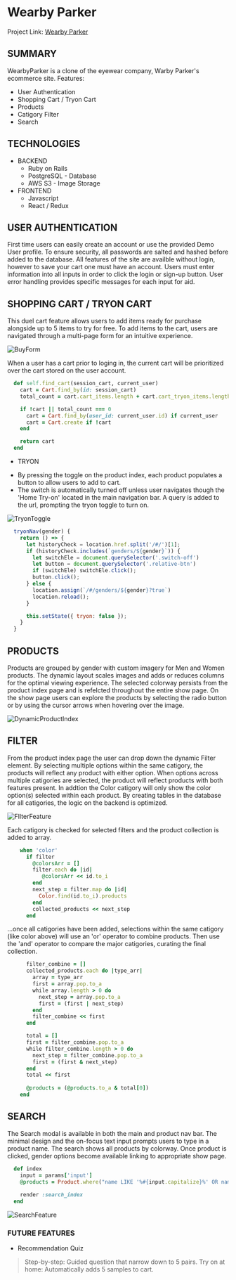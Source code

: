 # Wearby Parker

Project Link: [Wearby Parker](http://wearby-parker.herokuapp.com/#/)

## SUMMARY
WearbyParker is a clone of the eyewear company, Warby Parker's ecommerce site. 
Features:
  * User Authentication
  * Shopping Cart / Tryon Cart
  * Products
  * Catigory Filter
  * Search

## TECHNOLOGIES
* BACKEND
  * Ruby on Rails
  * PostgreSQL - Database
  * AWS S3 - Image Storage
* FRONTEND
  * Javascript
  * React / Redux


## USER AUTHENTICATION
First time users can easily create an account or use the provided Demo User profile. To ensure security, all passwords are salted and hashed before added to the database. All features of the site are availble without login, however to save your cart one must have an account. 
Users must enter information into all inputs in order to click the login or sign-up button. User error handling provides specific messages for each input for aid.

## SHOPPING CART / TRYON CART
This duel cart feature allows users to add items ready for purchase alongside up to 5 items to try for free. To add items to the cart, users are navigated through a multi-page form for an intuitive experience. 

![BuyForm](https://user-images.githubusercontent.com/79214086/135510227-0a7e58cc-51c3-4a21-ba97-269c13d2171d.gif)

When a user has a cart prior to loging in, the current cart will be prioritized over the cart stored on the user account.
```ruby
  def self.find_cart(session_cart, current_user)
    cart = Cart.find_by(id: session_cart)
    total_count = cart.cart_items.length + cart.cart_tryon_items.length if cart

    if !cart || total_count === 0
      cart = Cart.find_by(user_id: current_user.id) if current_user
      cart = Cart.create if !cart
    end

    return cart
  end
```

* TRYON
- By pressing the toggle on the product index, each product populates a button to allow users to add to cart.
- The switch is automatically turned off unless user navigates though the 'Home Try-on' located in the main navigation bar. A query is added to the url, prompting the tryon toggle to turn on.

![TryonToggle](https://user-images.githubusercontent.com/79214086/135513624-55a82a97-7825-4751-9670-f6cf58428f84.gif)

```javascript
  tryonNav(gender) {
    return () => {
      let historyCheck = location.href.split('/#/')[1];
      if (historyCheck.includes(`genders/${gender}`)) {
        let switchEle = document.querySelector('.switch-off')
        let button = document.querySelector('.relative-btn')
        if (switchEle) switchEle.click();
        button.click();
      } else {
        location.assign(`/#/genders/${gender}?true`)
        location.reload();
      }

      this.setState({ tryon: false });
    }
  }
  ```

## PRODUCTS
Products are grouped by gender with custom imagery for Men and Women products. The dynamic layout scales images and adds or reduces columns for the optimal viewing experience. 
The selected colorway persists from the product index page and is refelcted throughout the entire show page. On the show page users can explore the products by selecting the radio button or by using the cursor arrows when hovering over the image. 

![DynamicProductIndex](https://user-images.githubusercontent.com/79214086/135515386-966c75b9-f61c-4cc2-9f0a-e9c70d3f6c02.gif)

## FILTER
From the product index page the user can drop down the dynamic Filter element. By selecting multiple options within the same catigory, the products will reflect any product with either option. When options across multiple catigories are selected, the product will reflect products with both features present. In addtion the Color catigory will only show the color option(s) selected within each product. By creating tables in the database for all catigories, the logic on the backend is optimized.

![FIlterFeature](https://user-images.githubusercontent.com/79214086/135518820-35f615d6-bc0c-4622-aa30-76a8365cc270.gif)

Each catigory is checked for selected filters and the product collection is added to array.
```ruby
    when 'color'
      if filter
        @colorsArr = []
        filter.each do |id|
           @colorsArr << id.to_i
        end
        next_step = filter.map do |id|
          Color.find(id.to_i).products
        end
        collected_products << next_step
      end
```
...once all catigories have been added, selections within the same catigory (like color above) will use an 'or' operator to combine products. Then use the 'and' operator to compare the major catigories, curating the final collection.
```ruby 
      filter_combine = []
      collected_products.each do |type_arr| 
        array = type_arr
        first = array.pop.to_a
        while array.length > 0 do 
          next_step = array.pop.to_a
          first = (first | next_step)
        end
        filter_combine << first
      end

      total = []
      first = filter_combine.pop.to_a
      while filter_combine.length > 0 do 
        next_step = filter_combine.pop.to_a
        first = (first & next_step)
      end
      total << first
      
      @products = (@products.to_a & total[0])
    end
```

## SEARCH
The Search modal is available in both the main and product nav bar. The minimal design and the on-focus text input prompts users to type in a product name. The search shows all products by colorway. Once product is clicked, gender options become available linking to appropriate show page.

```ruby
  def index
    input = params['input']
    @products = Product.where("name LIKE '%#{input.capitalize}%' OR name LIKE '%#{input}%'")
    
    render :search_index
  end
  ```

![SearchFeature](https://user-images.githubusercontent.com/79214086/135520254-960c1d17-cce2-4a8b-a840-77a8289b2321.gif)

### FUTURE FEATURES
* Recommendation Quiz
> Step-by-step: Guided question that narrow down to 5 pairs.
> Try on at home: Automatically adds 5 samples to cart.

